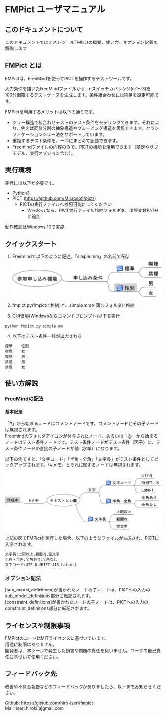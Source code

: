 # FMPict ユーザマニュアル

## このドキュメントについて

このドキュメントではテストツールFMPictの概要、使い方、オプション定義を解説します

## FMPict とは

FMPictは、FreeMindを使ってPICTを操作するテストツールです。

入力条件を描いたFreeMindファイルから、nスイッチカバレンジ(n:1～3)を100%網羅するテストケースを生成します。条件組合わせには禁足を設定可能です。

FMPictを利用するメリットは以下の通りです。

* ツリー構造で組合わせテストのテスト条件をモデリングできます。それにより、例えば同値分割の抽象構造やグルーピング構造を表現できます。クラシフィケーションツリー法をサポートしています。
* 重複するテスト条件を、一つにまとめて記述できます。
* Freemindファイルの内容のみで、PICTの機能を活用できます（禁足やサブモデル、実行オプション含む）。

## 実行環境

実行には以下が必要です。

* Python3
* PICT (https://github.com/Microsoft/pict/)
    * PICTの実行ファイルへ参照可能にしてください
        * Windowsなら、PICT実行ファイル格納フォルダを、環境変数PATHに追加

動作確認はWindows 10で実施

## クイックスタート

1. Freemindで以下のように記述。「simple.mm」の名前で保存
![sample1](image/simple.png)

2. fmpict.py(fmpictに格納)と、simple.mmを同じフォルダに格納

3. CUI環境(Windowsならコマンドプロンプト)以下を実行

`python fmpict.py simple.mm`

4. 以下のテスト条件一覧が出力される

```
煙草    性別
喫煙    女
喫煙    男
禁煙    男
禁煙    女
```

## 使い方解説

### FreeMindの記法

#### 基本記法

「#」から始まるノードはコメントノードです。コメントノードとその子ノードは無視されます。  
Freemindのフォルダアイコンが付与されたノード、あるいは「@」から始まるノードはテスト条件ノードです。テスト条件ノードがテスト条件（因子）に、テスト条件ノードの直接の子ノードが値（水準）になります。

以下の例ですと、「文字コード」「半角・全角」「文字長」がテスト条件としてピックアップされます。「#メモ」とそれに属するノードは無視されます。

![basic_rule](image/.basic_rule.png)

上記の図でFMPictを実行した場合、以下のようなファイルが生成され、PICTに入浴されます。

```
文字長:上限以上,範囲内,空文字
半角・全角:全角あり,全角なし
文字コード:UTF-8,SHIFT-JIS,Latin-1
```

### オプション記法

[sub_model_definitions]が書かれたノードの子ノードは、PICTへの入力のsub_model_definitions部分に転記されます。  
[constraint_definitions]が書かれたノードの子ノードは、PICTへの入力のconstraint_definitions部分に転記されます。



## ライセンスや制限事項

FMPictのコードはMITライセンスに基づいています。  
用途に制限はありません。  
開発者は、本ツールで発生した損害や問題の責任を負いません。ユーザの自己責任に基づいて使用ください。

## フィードバック先

改善や不具合報告などのフィードバックがありましたら、以下までお知らせください。

Github: https://github.com/hiro-iseri/fmpict  
Mail: iseri.hiroki[a]gmail.com